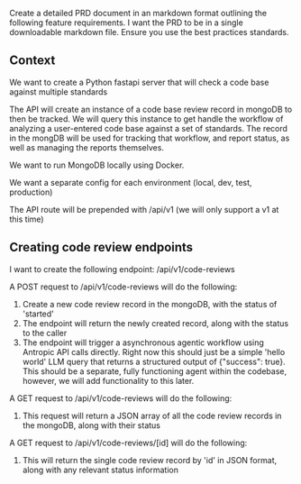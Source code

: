 Create a detailed PRD document in an markdown format outlining the following feature requirements.  I want the PRD to be in a single downloadable markdown file.  Ensure you use the best practices standards.
## Context

We want to create a Python fastapi server that will check a code base against multiple standards

The API will create an instance of a code base review record in mongoDB to then be tracked.  We will query this instance to get handle the workflow of analyzing a user-entered code base against a set of standards.  The record in the mongDB will be used for tracking that workflow, and report status, as well as managing the reports themselves.

We want to run MongoDB locally using Docker.

We want a separate config for each environment (local, dev, test, production)

The API route will be prepended with /api/v1 (we will only support a v1 at this time)
## Creating code review endpoints

I want to create the following endpoint:
/api/v1/code-reviews

A POST request to /api/v1/code-reviews will do the following:
1. Create a new code review record in the mongoDB, with the status of 'started'
2. The endpoint will return the newly created record, along with the status to the caller
3. The endpoint will trigger a asynchronous agentic workflow using Antropic API calls directly.  Right now this should just be a simple 'hello world' LLM query that returns a structured output of {"success": true}.  This should be a separate, fully functioning agent within the codebase, however, we will add functionality to this later.

A GET request to /api/v1/code-reviews will do the following:
1. This request will return a JSON array of all the code review records in the mongoDB, along with their status

A GET request to /api/v1/code-reviews/[id] will do the following:
1. This will return the single code review record by 'id' in JSON format, along with any relevant status information

